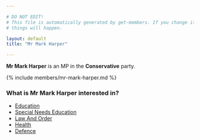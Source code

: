```yaml
---

# DO NOT EDIT!
# This file is automatically generated by get-members. If you change it, bad
# things will happen.

layout: default
title: "Mr Mark Harper"

---
```


**Mr Mark Harper** is an MP in the **Conservative** party.

{% include members/mr-mark-harper.md %}

### What is Mr Mark Harper interested in?


* [Education](/interests/education.html)
* [Special Needs Education](/interests/special-needs-education.html)
* [Law And Order](/interests/law-and-order.html)
* [Health](/interests/health.html)
* [Defence](/interests/defence.html)
